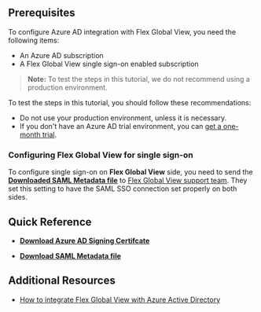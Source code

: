 ## Prerequisites

To configure Azure AD integration with Flex Global View, you need the following items:

- An Azure AD subscription
- A Flex Global View single sign-on enabled subscription

> **Note:**
> To test the steps in this tutorial, we do not recommend using a production environment.

To test the steps in this tutorial, you should follow these recommendations:

- Do not use your production environment, unless it is necessary.
- If you don't have an Azure AD trial environment, you can [get a one-month trial](https://azure.microsoft.com/pricing/free-trial/).

### Configuring Flex Global View for single sign-on

To configure single sign-on on **Flex Global View** side, you need to send the **[Downloaded SAML Metadata file](%metadata:metadataDownloadUrl%)** to [Flex Global View support team](mailto:support@gtnexus.com). They set this setting to have the SAML SSO connection set properly on both sides.

## Quick Reference

* **[Download Azure AD Signing Certifcate](%metadata:CertificateDownloadRawUrl%)**

* **[Download SAML Metadata file](%metadata:metadataDownloadUrl%)**

## Additional Resources

* [How to integrate Flex Global View with Azure Active Directory](https://docs.microsoft.com/azure/active-directory/saas-apps/gtnexus-sso-module-tutorial)
